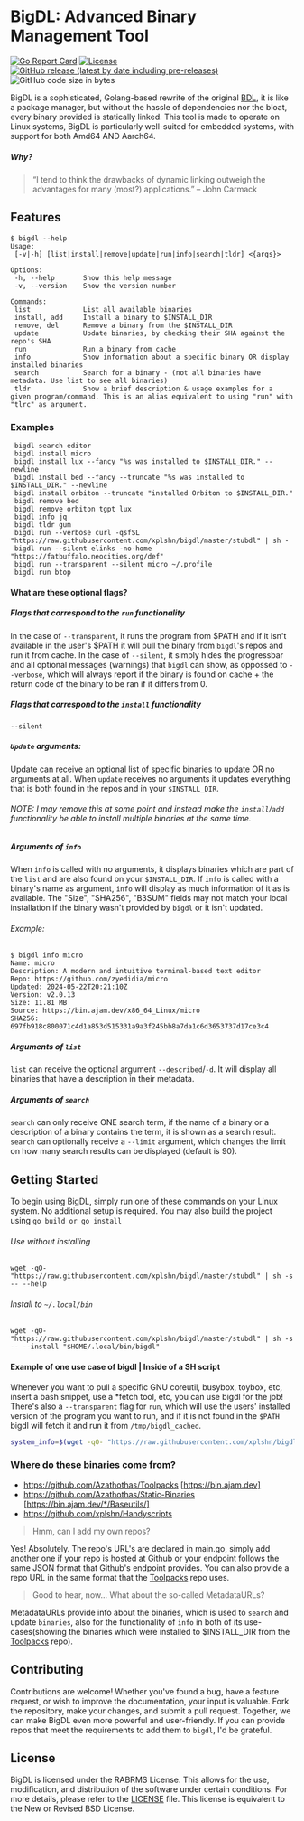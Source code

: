 # BigDL: Advanced Binary Management Tool
[![Go Report Card](https://goreportcard.com/badge/github.com/xplshn/bigdl)](https://goreportcard.com/report/github.com/xplshn/bigdl)
[![License](https://img.shields.io/badge/license-%20RABRMS-green)](https://github.com/xplshn/bigdl/blob/master/LICENSE)
[![GitHub release (latest by date including pre-releases)](https://img.shields.io/github/v/release/xplshn/bigdl?include_prereleases)](https://github.com/xplshn/bigdl/releases/latest)
![GitHub code size in bytes](https://img.shields.io/github/languages/code-size/xplshn/bigdl)

BigDL is a sophisticated, Golang-based rewrite of the original [BDL](https://github.com/xplshn/Handyscripts/blob/master/bdl), it is like a package manager, but without the hassle of dependencies nor the bloat, every binary provided is statically linked. This tool is made to operate on Linux systems, BigDL is particularly well-suited for embedded systems, with support for both Amd64 AND Aarch64.

##### Why?
 > “I tend to think the drawbacks of dynamic linking outweigh the advantages for many (most?) applications.” – John Carmack

## Features

```
$ bigdl --help
Usage:
 [-v|-h] [list|install|remove|update|run|info|search|tldr] <{args}>

Options:
 -h, --help       Show this help message
 -v, --version    Show the version number

Commands:
 list             List all available binaries
 install, add     Install a binary to $INSTALL_DIR
 remove, del      Remove a binary from the $INSTALL_DIR
 update           Update binaries, by checking their SHA against the repo's SHA
 run              Run a binary from cache
 info             Show information about a specific binary OR display installed binaries
 search           Search for a binary - (not all binaries have metadata. Use list to see all binaries)
 tldr             Show a brief description & usage examples for a given program/command. This is an alias equivalent to using "run" with "tlrc" as argument.
```

### Examples
```
 bigdl search editor
 bigdl install micro
 bigdl install lux --fancy "%s was installed to $INSTALL_DIR." --newline
 bigdl install bed --fancy --truncate "%s was installed to $INSTALL_DIR." --newline
 bigdl install orbiton --truncate "installed Orbiton to $INSTALL_DIR."
 bigdl remove bed
 bigdl remove orbiton tgpt lux
 bigdl info jq
 bigdl tldr gum
 bigdl run --verbose curl -qsfSL "https://raw.githubusercontent.com/xplshn/bigdl/master/stubdl" | sh -
 bigdl run --silent elinks -no-home "https://fatbuffalo.neocities.org/def"
 bigdl run --transparent --silent micro ~/.profile
 bigdl run btop
```

#### What are these optional flags?
##### Flags that correspond to the `run` functionality
In the case of `--transparent`, it runs the program from $PATH and if it isn't available in the user's $PATH it will pull the binary from `bigdl`'s repos and run it from cache.
In the case of `--silent`, it simply hides the progressbar and all optional messages (warnings) that `bigdl` can show, as oppossed to `--verbose`, which will always report if the binary is found on cache + the return code of the binary to be ran if it differs from 0.
##### Flags that correspond to the `install` functionality
`--silent`
##### `Update` arguments:
Update can receive an optional list of specific binaries to update OR no arguments at all. When `update` receives no arguments it updates everything that is both found in the repos and in your `$INSTALL_DIR`.
###### NOTE: I may remove this at some point and instead make the `install`/`add` functionality be able to install multiple binaries at the same time.
##### Arguments of `info`
When `info` is called with no arguments, it displays binaries which are part of the `list` and are also found on your `$INSTALL_DIR`. If `info` is called with a binary's name as argument, `info` will display as much information of it as is available. The "Size", "SHA256", "B3SUM" fields may not match your local installation if the binary wasn't provided by `bigdl` or it isn't updated.
###### Example:
```
$ bigdl info micro
Name: micro
Description: A modern and intuitive terminal-based text editor
Repo: https://github.com/zyedidia/micro
Updated: 2024-05-22T20:21:10Z
Version: v2.0.13
Size: 11.81 MB
Source: https://bin.ajam.dev/x86_64_Linux/micro
SHA256: 697fb918c800071c4d1a853d515331a9a3f245bb8a7da1c6d3653737d17ce3c4
```
##### Arguments of `list`
`list` can receive the optional argument `--described`/`-d`. It will display all binaries that have a description in their metadata.
##### Arguments of `search`
`search` can only receive ONE search term, if the name of a binary or a description of a binary contains the term, it is shown as a search result.
`search` can optionally receive a `--limit` argument, which changes the limit on how many search results can be displayed (default is 90).

## Getting Started

To begin using BigDL, simply run one of these commands on your Linux system. No additional setup is required. You may also build the project using `go build or go install`
###### Use without installing
```
wget -qO- "https://raw.githubusercontent.com/xplshn/bigdl/master/stubdl" | sh -s -- --help
```
###### Install to `~/.local/bin`
```
wget -qO- "https://raw.githubusercontent.com/xplshn/bigdl/master/stubdl" | sh -s -- --install "$HOME/.local/bin/bigdl"
```

#### Example of one use case of bigdl | Inside of a SH script
Whenever you want to pull a specific GNU coreutil, busybox, toybox, etc, insert a bash snippet, use a *fetch tool, etc, you can use bigdl for the job! There's also a `--transparent` flag for `run`, which will use the users' installed version of the program you want to run, and if it is not found in the `$PATH` bigdl will fetch it and run it from `/tmp/bigdl_cached`.
```sh
system_info=$(wget -qO- "https://raw.githubusercontent.com/xplshn/bigdl/master/stubdl" | sh -s -- run --silent albafetch --no-logo - || curl -qsfSL "https://raw.githubusercontent.com/xplshn/bigdl/master/stubdl" | sh -s -- run --silent albafetch --no-logo -)
```

### Where do these binaries come from?
- https://github.com/Azathothas/Toolpacks [https://bin.ajam.dev]
- https://github.com/Azathothas/Static-Binaries [https://bin.ajam.dev/*/Baseutils/]
- https://github.com/xplshn/Handyscripts
>Hmm, can I add my own repos?

Yes! Absolutely. The repo's URL's are declared in main.go, simply add another one if your repo is hosted at Github or your endpoint follows the same JSON format that Github's endpoint provides. You can also provide a repo URL in the same format that the [Toolpacks](https://github.com/Azathothas/Toolpacks) repo uses.

>Good to hear, now... What about the so-called MetadataURLs?

MetadataURLs provide info about the binaries, which is used to `search` and update `binaries`, also for the functionality of `info` in both of its use-cases(showing the binaries which were installed to $INSTALL_DIR from the [Toolpacks](https://github.com/Azathothas/Toolpacks) repo).

## Contributing

Contributions are welcome! Whether you've found a bug, have a feature request, or wish to improve the documentation, your input is valuable. Fork the repository, make your changes, and submit a pull request. Together, we can make BigDL even more powerful and user-friendly. If you can provide repos that meet the requirements to add them to `bigdl`, I'd be grateful.

## License

BigDL is licensed under the RABRMS License. This allows for the use, modification, and distribution of the software under certain conditions. For more details, please refer to the [LICENSE](LICENSE) file. This license is equivalent to the New or Revised BSD License.
